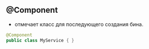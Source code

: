 ## @Component 
- отмечает класс для последующего создания бина.
```java
@Component
public class MyService { }
```
